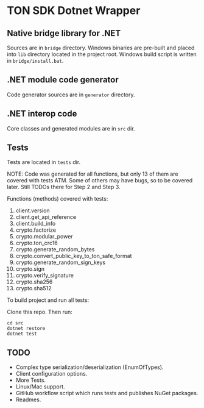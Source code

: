 ﻿# TON SDK Dotnet Wrapper

## Native bridge library for .NET

Sources are in `bridge` directory. 
Windows binaries are pre-built and placed into `lib` directory located in the project root. 
Windows build script is written in `bridge/install.bat`.

## .NET module code generator

Code generator sources are in `generator` directory.

## .NET interop code

Core classes and generated modules are in `src` dir.

## Tests

Tests are located in `tests` dir.

NOTE: Code was generated for all functions, but only 13 of them are covered with tests ATM. 
Some of others may have bugs, so to be covered later. Still TODOs there for Step 2 and Step 3.

Functions (methods) covered with tests:
1. client.version
2. client.get_api_reference
3. client.build_info
4. crypto.factorize
5. crypto.modular_power
6. crypto.ton_crc16
7. crypto.generate_random_bytes
8. crypto.convert_public_key_to_ton_safe_format
9. crypto.generate_random_sign_keys
10. crypto.sign
11. crypto.verify_signature
12. crypto.sha256
13. crypto.sha512

To build project and run all tests:

Clone this repo. Then run:

```
cd src
dotnet restore
dotnet test
```

## TODO
 - Complex type serialization/deserialization (EnumOfTypes).
 - Client configuration options.
 - More Tests.
 - Linux/Mac support.
 - GitHub workflow script which runs tests and publishes NuGet packages.
 - Readmes.
